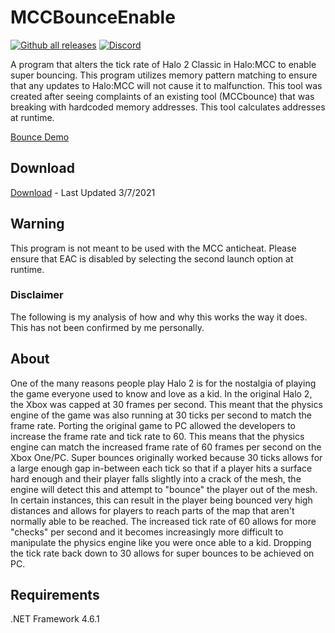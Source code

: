 # MCCBounceEnable
[![Github all releases](https://img.shields.io/github/downloads/Daylonz/MCCBounceEnable/total.svg)](https://github.com/Daylonz/MCCBounceEnable/releases)
[![Discord](https://img.shields.io/discord/805503032107204638.svg?label=&logo=discord&logoColor=ffffff&color=7389D8&labelColor=6A7EC2)](https://discord.gg/8qP3RZBw53)

A program that alters the tick rate of Halo 2 Classic in Halo:MCC to enable super bouncing.
This program utilizes memory pattern matching to ensure that any updates to Halo:MCC will not cause it to malfunction.
This tool was created after seeing complaints of an existing tool (MCCbounce) that was breaking with hardcoded memory addresses.
This tool calculates addresses at runtime.

[Bounce Demo](https://gfycat.com/totaldarlingcirriped)

## Download
[Download](https://github.com/Daylonz/MCCBounceEnable/releases/) - Last Updated 3/7/2021

## Warning
This program is not meant to be used with the MCC anticheat. Please ensure that EAC is disabled by selecting the second launch option at runtime.

### Disclaimer
The following is my analysis of how and why this works the way it does. This has not been confirmed by me personally.
## About
One of the many reasons people play Halo 2 is for the nostalgia of playing the game everyone used to know and love as a kid. In the original Halo 2, the Xbox was capped at 30 frames per second. This meant that the physics engine of the game was also running at 30 ticks per second to match the frame rate. Porting the original game to PC allowed the developers to increase the frame rate and tick rate to 60. This means that the physics engine can match the increased frame rate of 60 frames per second on the Xbox One/PC. Super bounces originally worked because 30 ticks allows for a large enough gap in-between each tick so that if a player hits a surface hard enough and their player falls slightly into a crack of the mesh, the engine will detect this and attempt to "bounce" the player out of the mesh. In certain instances, this can result in the player being bounced very high distances and allows for players to reach parts of the map that aren't normally able to be reached. The increased tick rate of 60 allows for more "checks" per second and it becomes increasingly more difficult to manipulate the physics engine like you were once able to a kid. Dropping the tick rate back down to 30 allows for super bounces to be achieved on PC.

## Requirements
.NET Framework 4.6.1
